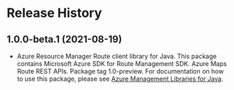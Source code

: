 # Release History

## 1.0.0-beta.1 (2021-08-19)

- Azure Resource Manager Route client library for Java. This package contains Microsoft Azure SDK for Route Management SDK. Azure Maps Route REST APIs. Package tag 1.0-preview. For documentation on how to use this package, please see [Azure Management Libraries for Java](https://aka.ms/azsdk/java/mgmt).

